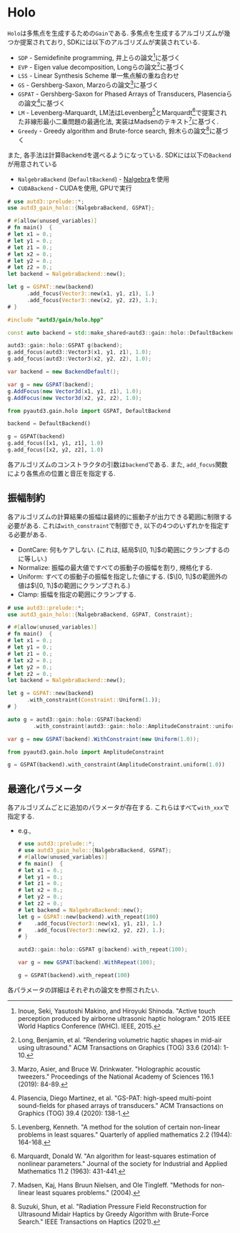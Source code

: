 # Holo

`Holo`は多焦点を生成するための`Gain`である.
多焦点を生成するアルゴリズムが幾つか提案されており, SDKには以下のアルゴリズムが実装されている.

* `SDP` - Semidefinite programming, 井上らの論文[^inoue2015]に基づく
* `EVP` - Eigen value decomposition, Longらの論文[^long2014]に基づく
* `LSS` - Linear Synthesis Scheme 単一焦点解の重ね合わせ
* `GS` - Gershberg-Saxon, Marzoらの論文[^marzo2019]に基づく
* `GSPAT` - Gershberg-Saxon for Phased Arrays of Transducers, Plasenciaらの論文[^plasencia2020]に基づく
* `LM` - Levenberg-Marquardt, LM法はLevenberg[^levenberg1944]とMarquardt[^marquardt1963]で提案された非線形最小二乗問題の最適化法, 実装はMadsenのテキスト[^madsen2004]に基づく.
* `Greedy` - Greedy algorithm and Brute-force search, 鈴木らの論文[^suzuki2021]に基づく

また, 各手法は計算Backendを選べるようになっている.
SDKには以下の`Backend`が用意されている

* `NalgebraBackend` (`DefaultBackend`) - [Nalgebra](hthttps://nalgebra.org/)を使用
* `CUDABackend` - CUDAを使用, GPUで実行

```rust
# use autd3::prelude::*;
use autd3_gain_holo::{NalgebraBackend, GSPAT};

# #[allow(unused_variables)]
# fn main()  {
# let x1 = 0.;
# let y1 = 0.;
# let z1 = 0.;
# let x2 = 0.;
# let y2 = 0.;
# let z2 = 0.;
let backend = NalgebraBackend::new();

let g = GSPAT::new(backend)
      .add_focus(Vector3::new(x1, y1, z1), 1.)
      .add_focus(Vector3::new(x2, y2, z2), 1.);
# }
```

```cpp
#include "autd3/gain/holo.hpp"

const auto backend = std::make_shared<autd3::gain::holo::DefaultBackend>();

autd3::gain::holo::GSPAT g(backend);
g.add_focus(autd3::Vector3(x1, y1, z1), 1.0);
g.add_focus(autd3::Vector3(x2, y2, z2), 1.0);
```

```cs
var backend = new BackendDefault();

var g = new GSPAT(backend);
g.AddFocus(new Vector3d(x1, y1, z1), 1.0);
g.AddFocus(new Vector3d(x2, y2, z2), 1.0);
```

```python
from pyautd3.gain.holo import GSPAT, DefaultBackend

backend = DefaultBackend()

g = GSPAT(backend)
g.add_focus([x1, y1, z1], 1.0)
g.add_focus([x2, y2, z2], 1.0)
```

各アルゴリズムのコンストラクタの引数は`backend`である.
また, `add_focus`関数により各焦点の位置と音圧を指定する.

## 振幅制約

各アルゴリズムの計算結果の振幅は最終的に振動子が出力できる範囲に制限する必要がある.
これは`with_constraint`で制御でき, 以下の4つのいずれかを指定する必要がある.

- DontCare: 何もケアしない. (これは, 結局$\[0, 1\]$の範囲にクランプするのに等しい.)
- Normalize: 振幅の最大値ですべての振動子の振幅を割り, 規格化する.
- Uniform: すべての振動子の振幅を指定した値にする. ($\[0, 1\]$の範囲外の値は$\[0, 1\]$の範囲にクランプされる.)
- Clamp: 振幅を指定の範囲にクランプする.

```rust
# use autd3::prelude::*;
use autd3_gain_holo::{NalgebraBackend, GSPAT, Constraint};

# #[allow(unused_variables)]
# fn main()  {
# let x1 = 0.;
# let y1 = 0.;
# let z1 = 0.;
# let x2 = 0.;
# let y2 = 0.;
# let z2 = 0.;
let backend = NalgebraBackend::new();

let g = GSPAT::new(backend)
      .with_constraint(Constraint::Uniform(1.));
# }
```

```cpp
auto g = autd3::gain::holo::GSPAT(backend)
		.with_constraint(autd3::gain::holo::AmplitudeConstraint::uniform(1.));
```

```cs
var g = new GSPAT(backend).WithConstraint(new Uniform(1.0));
```

```python
from pyautd3.gain.holo import AmplitudeConstraint

g = GSPAT(backend).with_constraint(AmplitudeConstraint.uniform(1.0))
```

## 最適化パラメータ

各アルゴリズムごとに追加のパラメータが存在する.
これらはすべて`with_xxx`で指定する.

- e.g.,
    ```rust
    # use autd3::prelude::*;
    # use autd3_gain_holo::{NalgebraBackend, GSPAT};
    # #[allow(unused_variables)]
    # fn main()  {
    # let x1 = 0.;
    # let y1 = 0.;
    # let z1 = 0.;
    # let x2 = 0.;
    # let y2 = 0.;
    # let z2 = 0.;
    # let backend = NalgebraBackend::new();
    let g = GSPAT::new(backend).with_repeat(100)
    #    .add_focus(Vector3::new(x1, y1, z1), 1.)
    #    .add_focus(Vector3::new(x2, y2, z2), 1.);
    # }
    ```

    ```cpp
    autd3::gain::holo::GSPAT g(backend).with_repeat(100);
    ```

    ```cs
    var g = new GSPAT(backend).WithRepeat(100);
    ```

    ```python
    g = GSPAT(backend).with_repeat(100)
    ```

各パラメータの詳細はそれぞれの論文を参照されたい.

[^inoue2015]: Inoue, Seki, Yasutoshi Makino, and Hiroyuki Shinoda. "Active touch perception produced by airborne ultrasonic haptic hologram." 2015 IEEE World Haptics Conference (WHC). IEEE, 2015.

[^long2014]: Long, Benjamin, et al. "Rendering volumetric haptic shapes in mid-air using ultrasound." ACM Transactions on Graphics (TOG) 33.6 (2014): 1-10.

[^marzo2019]: Marzo, Asier, and Bruce W. Drinkwater. "Holographic acoustic tweezers." Proceedings of the National Academy of Sciences 116.1 (2019): 84-89.

[^plasencia2020]: Plasencia, Diego Martinez, et al. "GS-PAT: high-speed multi-point sound-fields for phased arrays of transducers." ACM Transactions on Graphics (TOG) 39.4 (2020): 138-1.

[^levenberg1944]: Levenberg, Kenneth. "A method for the solution of certain non-linear problems in least squares." Quarterly of applied mathematics 2.2 (1944): 164-168.

[^marquardt1963]: Marquardt, Donald W. "An algorithm for least-squares estimation of nonlinear parameters." Journal of the society for Industrial and Applied Mathematics 11.2 (1963): 431-441.

[^madsen2004]: Madsen, Kaj, Hans Bruun Nielsen, and Ole Tingleff. "Methods for non-linear least squares problems." (2004).

[^suzuki2021]: Suzuki, Shun, et al. "Radiation Pressure Field Reconstruction for Ultrasound Midair Haptics by Greedy Algorithm with Brute-Force Search." IEEE Transactions on Haptics (2021).
